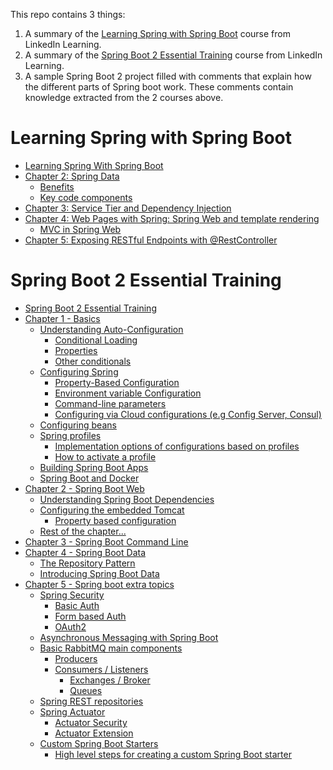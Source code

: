 This repo contains 3 things:
1. A summary of the
   [Learning Spring with Spring Boot](https://www.linkedin.com/learning/learning-spring-with-spring-boot-2/learn-rapid-development-with-spring-boot?u=2094516)
   course from LinkedIn Learning.
2. A summary of the
   [Spring Boot 2 Essential Training](https://www.linkedin.com/learning/spring-boot-2-0-essential-training-2/spring-into-spring?u=2094516)
   course from LinkedIn Learning.
3. A sample Spring Boot 2 project filled with comments that explain how
   the different parts of Spring boot work. These comments contain
   knowledge extracted from the 2 courses above.

# Learning Spring with Spring Boot
- [Learning Spring With Spring Boot](/notes/learning-spring-with-spring-boot.md#learning-spring-with-spring-boot)
- [Chapter 2: Spring Data](/notes/learning-spring-with-spring-boot.md#chapter-2-spring-data)
  * [Benefits](/notes/learning-spring-with-spring-boot.md#benefits)
  * [Key code components](/notes/learning-spring-with-spring-boot.md#key-code-components)
- [Chapter 3: Service Tier and Dependency Injection](/notes/learning-spring-with-spring-boot.md#chapter-3-service-tier-and-dependency-injection)
- [Chapter 4: Web Pages with Spring: Spring Web and template rendering](/notes/learning-spring-with-spring-boot.md#chapter-4-web-pages-with-spring-spring-web-and-template-rendering)
  * [MVC in Spring Web](/notes/learning-spring-with-spring-boot.md#mvc-in-spring-web)
- [Chapter 5: Exposing RESTful Endpoints with @RestController](/notes/learning-spring-with-spring-boot.md#chapter-5-exposing-restful-endpoints-with-restcontroller)


# Spring Boot 2 Essential Training

- [Spring Boot 2 Essential Training](/notes/spring-boot-2-essential-training.md#spring-boot-2-essential-training)
- [Chapter 1 - Basics](/notes/spring-boot-2-essential-training.md#chapter-1---basics)
  * [Understanding Auto-Configuration](/notes/spring-boot-2-essential-training.md#understanding-auto-configuration)
    + [Conditional Loading](/notes/spring-boot-2-essential-training.md#conditional-loading)
    + [Properties](/notes/spring-boot-2-essential-training.md#properties)
    + [Other conditionals](/notes/spring-boot-2-essential-training.md#other-conditionals)
  * [Configuring Spring](/notes/spring-boot-2-essential-training.md#configuring-spring)
    + [Property-Based Configuration](/notes/spring-boot-2-essential-training.md#property-based-configuration)
    + [Environment variable Configuration](/notes/spring-boot-2-essential-training.md#environment-variable-configuration)
    + [Command-line parameters](/notes/spring-boot-2-essential-training.md#command-line-parameters)
    + [Configuring via Cloud configurations (e.g Config Server, Consul)](/notes/spring-boot-2-essential-training.md#configuring-via-cloud-configurations-eg-config-server-consul)
  * [Configuring beans](/notes/spring-boot-2-essential-training.md#configuring-beans)
  * [Spring profiles](/notes/spring-boot-2-essential-training.md#spring-profiles)
    + [Implementation options of configurations based on profiles](/notes/spring-boot-2-essential-training.md#implementation-options-of-configurations-based-on-profiles)
    + [How to activate a profile](/notes/spring-boot-2-essential-training.md#how-to-activate-a-profile)
  * [Building Spring Boot Apps](/notes/spring-boot-2-essential-training.md#building-spring-boot-apps)
  * [Spring Boot and Docker](/notes/spring-boot-2-essential-training.md#spring-boot-and-docker)
- [Chapter 2 - Spring Boot Web](/notes/spring-boot-2-essential-training.md#chapter-2---spring-boot-web)
  * [Understanding Spring Boot Dependencies](/notes/spring-boot-2-essential-training.md#understanding-spring-boot-dependencies)
  * [Configuring the embedded Tomcat](/notes/spring-boot-2-essential-training.md#configuring-the-embedded-tomcat)
    + [Property based configuration](/notes/spring-boot-2-essential-training.md#property-based-configuration)
  * [Rest of the chapter...](/notes/spring-boot-2-essential-training.md#rest-of-the-chapter)
- [Chapter 3 - Spring Boot Command Line](/notes/spring-boot-2-essential-training.md#chapter-3---spring-boot-command-line)
- [Chapter 4 - Spring Boot Data](/notes/spring-boot-2-essential-training.md#chapter-4---spring-boot-data)
  * [The Repository Pattern](/notes/spring-boot-2-essential-training.md#the-repository-pattern)
  * [Introducing Spring Boot Data](/notes/spring-boot-2-essential-training.md#introducing-spring-boot-data)
- [Chapter 5 - Spring boot extra topics](/notes/spring-boot-2-essential-training.md#chapter-5---spring-boot-extra-topics)
  * [Spring Security](/notes/spring-boot-2-essential-training.md#spring-security)
    + [Basic Auth](/notes/spring-boot-2-essential-training.md#basic-auth)
    + [Form based Auth](/notes/spring-boot-2-essential-training.md#form-based-auth)
    + [OAuth2](/notes/spring-boot-2-essential-training.md#oauth2)
  * [Asynchronous Messaging with Spring Boot](/notes/spring-boot-2-essential-training.md#asynchronous-messaging-with-spring-boot)
  * [Basic RabbitMQ main components](/notes/spring-boot-2-essential-training.md#basic-rabbitmq-main-components)
    + [Producers](/notes/spring-boot-2-essential-training.md#producers)
    + [Consumers / Listeners](/notes/spring-boot-2-essential-training.md#consumers--listeners)
      - [Exchanges / Broker](/notes/spring-boot-2-essential-training.md#exchanges--broker)
      - [Queues](/notes/spring-boot-2-essential-training.md#queues)
  * [Spring REST repositories](/notes/spring-boot-2-essential-training.md#spring-rest-repositories)
  * [Spring Actuator](/notes/spring-boot-2-essential-training.md#spring-actuator)
    + [Actuator Security](/notes/spring-boot-2-essential-training.md#actuator-security)
    + [Actuator Extension](/notes/spring-boot-2-essential-training.md#actuator-extension)
  * [Custom Spring Boot Starters](/notes/spring-boot-2-essential-training.md#custom-spring-boot-starters)
    + [High level steps for creating a custom Spring Boot starter](/notes/spring-boot-2-essential-training.md#high-level-steps-for-creating-a-custom-spring-boot-starter)
